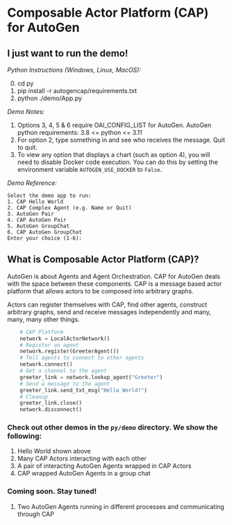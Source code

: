 # Composable Actor Platform (CAP) for AutoGen

## I just want to run the demo!
*Python Instructions (Windows, Linux, MacOS):*

0) cd py
1) pip install -r autogencap/requirements.txt
2) python ./demo/App.py

*Demo Notes:*
1) Options 3, 4, 5 & 6 require OAI_CONFIG_LIST for AutoGen.
   AutoGen python requirements: 3.8 <= python <= 3.11
2) For option 2, type something in and see who receives the message.  Quit to quit.
3) To view any option that displays a chart (such as option 4), you will need to disable Docker code execution. You can do this by setting the environment variable `AUTOGEN_USE_DOCKER` to `False`.

*Demo Reference:*
```
Select the demo app to run:
1. CAP Hello World
2. CAP Complex Agent (e.g. Name or Quit)
3. AutoGen Pair
4. CAP AutoGen Pair
5. AutoGen GroupChat
6. CAP AutoGen GroupChat
Enter your choice (1-6):
```

## What is Composable Actor Platform (CAP)?
AutoGen is about Agents and Agent Orchestration.  CAP for AutoGen deals with the space between these components.  CAP is a message based actor platform that allows actors to be composed into arbitrary graphs.

Actors can register themselves with CAP, find other agents, construct arbitrary graphs, send and receive messages independently and many, many, many other things.
```python
    # CAP Platform
    network = LocalActorNetwork()
    # Register an agent
    network.register(GreeterAgent())
    # Tell agents to connect to other agents
    network.connect()
    # Get a channel to the agent
    greeter_link = network.lookup_agent("Greeter")
    # Send a message to the agent
    greeter_link.send_txt_msg("Hello World!")
    # Cleanup
    greeter_link.close()
    network.disconnect()
```
### Check out other demos in the `py/demo` directory.  We show the following: ###
1) Hello World shown above
2) Many CAP Actors interacting with each other
3) A pair of interacting AutoGen Agents wrapped in CAP Actors
4) CAP wrapped AutoGen Agents in a group chat

### Coming soon. Stay tuned! ###
1) Two AutoGen Agents running in different processes and communicating through CAP
